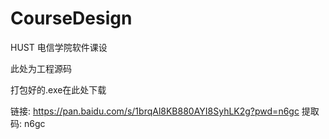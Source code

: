 # CourseDesign
HUST 电信学院软件课设

此处为工程源码

打包好的.exe在此处下载

链接: https://pan.baidu.com/s/1brqAl8KB880AYI8SyhLK2g?pwd=n6gc 提取码: n6gc
